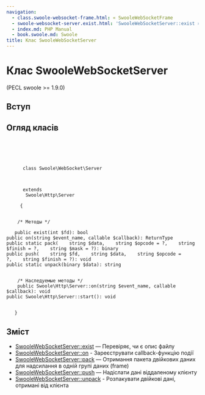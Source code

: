 ```yaml
---
navigation:
  - class.swoole-websocket-frame.html: « SwooleWebSocketFrame
  - swoole-websocket-server.exist.html: 'SwooleWebSocketServer::exist »'
  - index.md: PHP Manual
  - book.swoole.md: Swoole
title: Клас SwooleWebSocketServer
---
```

# Клас SwooleWebSocketServer

(PECL swoole >= 1.9.0)

## Вступ

## Огляд класів

```classsynopsis



    
     
      class Swoole\WebSocket\Server
     

     
      extends
       Swoole\Http\Server
     
     {


    /* Методы */
    
   public exist(int $fd): bool
public on(string $event_name, callable $callback): ReturnType
public static pack(    string $data,    string $opcode = ?,    string $finish = ?,    string $mask = ?): binary
public push(    string $fd,    string $data,    string $opcode = ?,    string $finish = ?): void
public static unpack(binary $data): string


    /* Наследуемые методы */
    public Swoole\Http\Server::on(string $event_name, callable $callback): void
public Swoole\Http\Server::start(): void


   }
```

## Зміст

-   [SwooleWebSocketServer::exist](swoole-websocket-server.exist.html) — Перевіряє, чи є опис файлу
-   [SwooleWebSocketServer::on](swoole-websocket-server.on.html) - Зареєструвати callback-функцію події
-   [SwooleWebSocketServer::pack](swoole-websocket-server.pack.html) — Отримання пакета двійкових даних для надсилання в одній групі даних (frame)
-   [SwooleWebSocketServer::push](swoole-websocket-server.push.html) — Надіслати дані віддаленому клієнту
-   [SwooleWebSocketServer::unpack](swoole-websocket-server.unpack.html) - Розпакувати двійкові дані, отримані від клієнта
